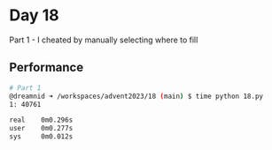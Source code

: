 # Day 18

Part 1 - I cheated by manually selecting where to fill
## Performance
```bash
# Part 1
@dreamnid ➜ /workspaces/advent2023/18 (main) $ time python 18.py
1: 40761

real    0m0.296s
user    0m0.277s
sys     0m0.012s
```